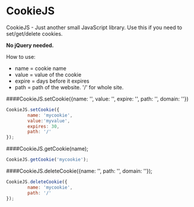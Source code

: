 CookieJS
========
CookieJS - Just another small JavaScript library. Use this if you need to set/get/delete cookies.

**No jQuery needed.**

How to use:
* name = cookie name
* value = value of the cookie
* expire = days before it expires
* path = path of the website. '/' for whole site.

####CookieJS.setCookie({name: '', value: '', expire: '', path: '', domain: ''})
```javascript
CookieJS.setCookie({
        name: 'mycookie',
        value:'myvalue',
        expires: 30,
        path: '/'
});
```

####CookieJS.getCookie(name);
```javascript
CookieJS.getCookie('mycookie');
```

####CookieJS.deleteCookie({name: '', path: '', domain: ''});
```javascript
CookieJS.deleteCookie({
        name: 'mycookie',
        path: '/'
});
```